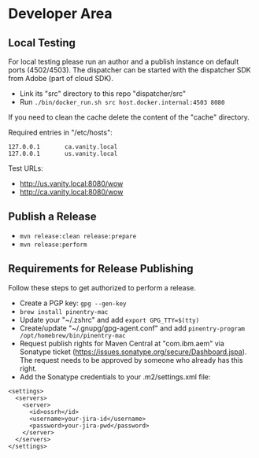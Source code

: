 # Developer Area

## Local Testing

For local testing please run an author and a publish instance on default ports (4502/4503).
The dispatcher can be started with the dispatcher SDK from Adobe (part of cloud SDK).

* Link its "src" directory to this repo "dispatcher/src"
* Run `./bin/docker_run.sh src host.docker.internal:4503 8080`

If you need to clean the cache delete the content of the "cache" directory.

Required entries in "/etc/hosts":

```
127.0.0.1       ca.vanity.local
127.0.0.1       us.vanity.local
```

Test URLs:

* http://us.vanity.local:8080/wow
* http://ca.vanity.local:8080/wow

## Publish a Release

* `mvn release:clean release:prepare`
* `mvn release:perform`

## Requirements for Release Publishing

Follow these steps to get authorized to perform a release.

* Create a PGP key: `gpg --gen-key`
* `brew install pinentry-mac`
* Update your "~/.zshrc" and add `export GPG_TTY=$(tty)`
* Create/update "~/.gnupg/gpg-agent.conf" and add `pinentry-program /opt/homebrew/bin/pinentry-mac`
* Request publish rights for Maven Central at "com.ibm.aem" via Sonatype ticket (https://issues.sonatype.org/secure/Dashboard.jspa).
 The request needs to be approved by someone who already has this right.
* Add the Sonatype credentials to your .m2/settings.xml file:

```
<settings>
  <servers>
    <server>
      <id>ossrh</id>
      <username>your-jira-id</username>
      <password>your-jira-pwd</password>
    </server>
  </servers>
</settings>
```